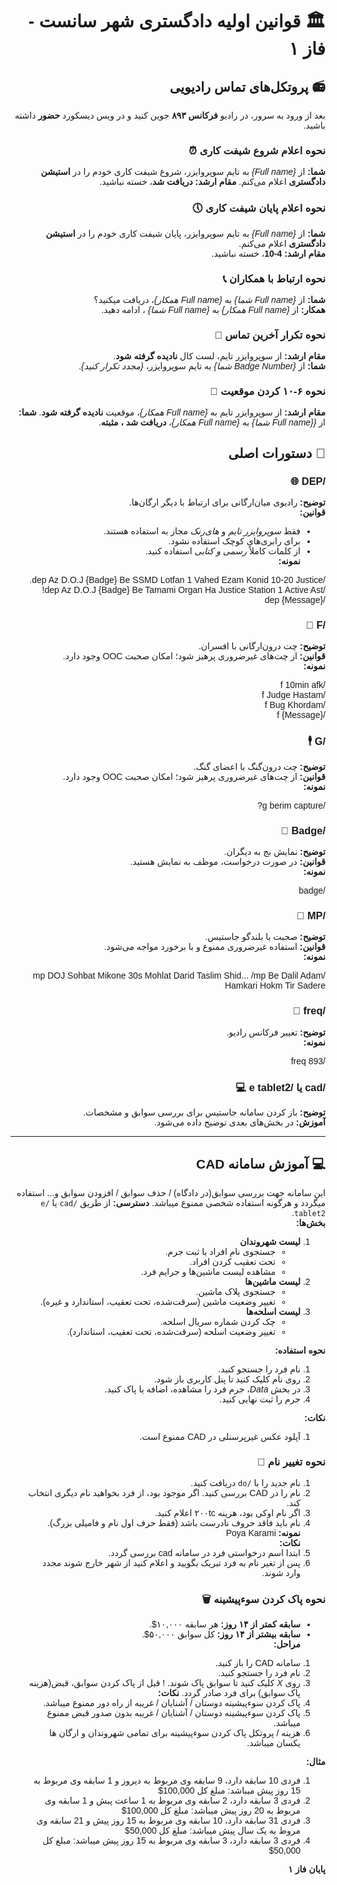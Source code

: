 <div dir="rtl" style="text-align: right; font-family: 'Vazir', 'Arial', sans-serif;">

# 🏛️ **قوانین اولیه دادگستری شهر سانست - فاز ۱**

## 📻 **پروتکل‌های تماس رادیویی**

 بعد از ورود به سرور، در رادیو **فرکانس ۸۹۳** جوین کنید و در ویس دیسکورد **حضور** داشته باشید.


### **نحوه اعلام شروع شیفت کاری** ⏰  
**شما:** از _{Full name}_ به تایم سوپروایزر، شروع شیفت کاری خودم را در **استیشن دادگستری** اعلام می‌کنم.
**مقام ارشد:** **دریافت شد**، خسته نباشید.

### **نحوه اعلام پایان شیفت کاری** 🕔  
**شما:** از _{Full name}_ به تایم سوپروایزر، پایان شیفت کاری خودم را در **استیشن دادگستری** اعلام می‌کنم.  
**مقام ارشد:** **4-10**، خسته نباشید.

### **نحوه ارتباط با همکاران** 📞  
**شما:** از _{Full name شما}_ به _{Full name همکار}_، دریافت میکنید؟  
**همکار:** از _{Full name همکار}_ به _{Full name شما}_ ، ادامه دهید.

### **نحوه تکرار آخرین تماس** 🔁  
**مقام ارشد:** از سوپروایزر تایم، لست کال **نادیده گرفته شود**.  
**شما:** از _{Badge Number شما}_ به تایم سوپروایزر، _{مجدد تکرار کنید}_.

### **نحوه ۶-۱۰ کردن موقعیت** 🚫  
**مقام ارشد:** از سوپروایزر تایم به _{Full name همکار}_، موقعیت **نادیده گرفته شود**.
**شما:** از _{{Full name شما}_ به _{Full name همکار}_، **دریافت شد ، مثبته**.



## 📜 **دستورات اصلی**

### **/DEP** 🌐  
**توضیح:** رادیوی میان‌ارگانی برای ارتباط با دیگر ارگان‌ها.  
**قوانین:**  
- فقط *سوپروایزر تایم* و *های‌رنک* مجاز به استفاده هستند.  
- برای رابری‌های کوچک استفاده نشود.  
- از کلمات کاملاً *رسمی و کتابی* استفاده کنید.  
**نمونه:**  

/dep Az D.O.J {Badge} Be SSMD Lotfan 1 Vahed Ezam Konid 10-20 Justice.       
/dep Az D.O.J {Badge} Be Tamami Organ Ha Justice Station 1 Active Ast!   
/dep {Message}


### **/F** 💬  
**توضیح:** چت درون‌ارگانی با افسران.  
**قوانین:** از چت‌های غیرضروری پرهیز شود؛ امکان صحبت OOC وجود دارد.  
**نمونه:**  

/f 10min afk  
/f Judge Hastam  
/f Bug Khordam    
/f {Message}



### **/G** 🕴️  
**توضیح:** چت درون‌گنگ با اعضای گنگ.  
**قوانین:** از چت‌های غیرضروری پرهیز شود؛ امکان صحبت OOC وجود دارد.  
**نمونه:**  

/g berim capture?


### **/Badge** 🛂  
**توضیح:** نمایش بج به دیگران.  
**قوانین:** در صورت درخواست، موظف به نمایش هستید.  
**نمونه:**  

/badge


### **/MP** 📢  
**توضیح:** صحبت با بلندگو جاستیس.  
**قوانین:** استفاده غیرضروری ممنوع و با برخورد مواجه می‌شود.  
**نمونه:**  

/mp DOJ Sohbat Mikone 30s Mohlat Darid Taslim Shid... /mp Be Dalil Adam Hamkari Hokm Tir Sadere


### **/freq** 📡  
**توضیح:** تغییر فرکانس رادیو.  
**نمونه:**  

/freq 893


### **/cad یا /e tablet2** 💻  
**توضیح:** باز کردن سامانه جاستیس برای بررسی سوابق و مشخصات.  
**آموزش:** در بخش‌های بعدی توضیح داده می‌شود.

---

## 💻 **آموزش سامانه CAD**
این سامانه جهت بررسی سوابق(در دادگاه) / حذف سوابق / افزودن سوابق و... استفاده میگردد و هرگونه استفاده شخصی ممنوع میباشد.
**دسترسی:** از طریق `/cad` یا `/e tablet2`.  
**بخش‌ها:**  
1. **لیست شهروندان**  
   - جستجوی نام افراد یا ثبت جرم.  
   - تحت تعقیب کردن افراد.  
   - مشاهده لیست ماشین‌ها و جرایم فرد.  
2. **لیست ماشین‌ها**  
   - جستجوی پلاک ماشین.  
   - تغییر وضعیت ماشین (سرقت‌شده، تحت تعقیب، استاندارد و غیره).  
3. **لیست اسلحه‌ها**  
   - چک کردن شماره سریال اسلحه.  
   - تغییر وضعیت اسلحه (سرقت‌شده، تحت تعقیب، استاندارد).  

**نحوه استفاده:**  
1. نام فرد را جستجو کنید.  
2. روی نام کلیک کنید تا پنل کاربری باز شود.  
3. در بخش *Data*، جرم فرد را مشاهده، اضافه یا پاک کنید.  
4. جرم را ثبت نهایی کنید.  

**نکات:** 
1. آپلود عکس غیرپرسنلی در CAD ممنوع است.

### **نحوه تغییر نام** 📛  
1. نام جدید را با `/do` دریافت کنید.  
2. نام را در CAD بررسی کنید. اگر موجود بود، از فرد بخواهید نام دیگری انتخاب کند.  
3. اگر نام اوکی بود، هزینه ۲۰۰tc اعلام کنید.  
4. نام باید فاقد حروف نادرست باشد (فقط حرف اول نام و فامیلی بزرگ).  
**نمونه:** Poya Karami  
**نکات:**
1. ابتدا اسم درخواستی فرد در سامانه cad بررسی گردد.
2. پس از تغیر نام به فرد تبریک بگویید و اعلام کنید از شهر خارج شوند مجدد وارد شوند.


### **نحوه پاک کردن سوءپیشینه** 🗑️  
- **سابقه کمتر از ۱۴ روز:** هر سابقه ۱۰,۰۰۰$.  
- **سابقه بیشتر از ۱۴ روز:** کل سوابق ۵۰,۰۰۰$.  
**مراحل:**  
1. سامانه CAD را باز کنید.  
2. نام فرد را جستجو کنید.  
3. روی *X* کلیک کنید تا سوابق پاک شوند.
! قبل از پاک کردن سوابق، قبض(هزینه پاک سوابق) برای فرد صادر گردد.
**نکات:**
1. پاک کردن سوءپیشینه دوستان / آشنایان / غریبه از راه دور ممنوع میباشد.
2. پاک کردن سوءپیشینه دوستان / آشنایان / غریبه بدون صدور قبض ممنوع میباشد.
3. هزینه / پروتکل پاک کردن سوءپیشینه برای تمامی شهروندان و ارگان ها یکسان میباشد.

**مثال:**  
1. فردی 10 سابقه دارد، 9 سابقه وی مربوط به دیروز و 1 سابقه وی مربوط به 15 روز پیش میباشد: مبلغ کل 100,000$ 
2. فردی 3 سابقه دارد، 2 سابقه وی مربوط به 1 ساعت پبش و 1 سابقه وی مربوط به 20 روز پیش میباشد: مبلغ کل 100,000$
3. فردی 31 سابقه دارد، 10 سابقه وی مربوط به 15 روز پیش و 21 سابقه وی مروط به یک سال پیش میباشد: مبلغ کل 50,000$ 
4. فردی 3 سابقه دارد، 3 سابقه وی مربوط به 15 روز پیش میباشد: مبلغ کل 50,000$ 


**پایان فاز ۱**  
</div>
